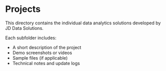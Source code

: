 # Projects

This directory contains the individual data analytics solutions developed by JD Data Solutions.

Each subfolder includes:
- A short description of the project
- Demo screenshots or videos
- Sample files (if applicable)
- Technical notes and update logs

